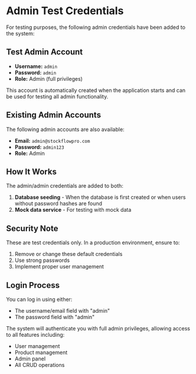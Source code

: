 # Admin Test Credentials

For testing purposes, the following admin credentials have been added to the system:

## Test Admin Account
- **Username:** `admin`
- **Password:** `admin`
- **Role:** Admin (full privileges)

This account is automatically created when the application starts and can be used for testing all admin functionality.

## Existing Admin Accounts
The following admin accounts are also available:

- **Email:** `admin@stockflowpro.com`
- **Password:** `admin123`
- **Role:** Admin

## How It Works

The admin/admin credentials are added to both:
1. **Database seeding** - When the database is first created or when users without password hashes are found
2. **Mock data service** - For testing with mock data

## Security Note

These are test credentials only. In a production environment, ensure to:
1. Remove or change these default credentials
2. Use strong passwords
3. Implement proper user management

## Login Process

You can log in using either:
- The username/email field with "admin" 
- The password field with "admin"

The system will authenticate you with full admin privileges, allowing access to all features including:
- User management
- Product management  
- Admin panel
- All CRUD operations